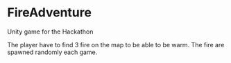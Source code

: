# FireAdventure
Unity game for the Hackathon

The player have to find 3 fire on the map to be able to be warm. The fire are spawned randomly each game.
